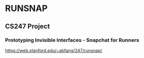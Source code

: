 # RUNSNAP
## CS247 Project
### Prototyping Invisible Interfaces - Snapchat for Runners
https://web.stanford.edu/~abfang/247/runsnap/
